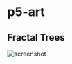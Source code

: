 # p5-art


## Fractal Trees

![screenshot](https://github.com/oscjaimes/p5-art/blob/main/fractal-trees/fractal_tree.png)
